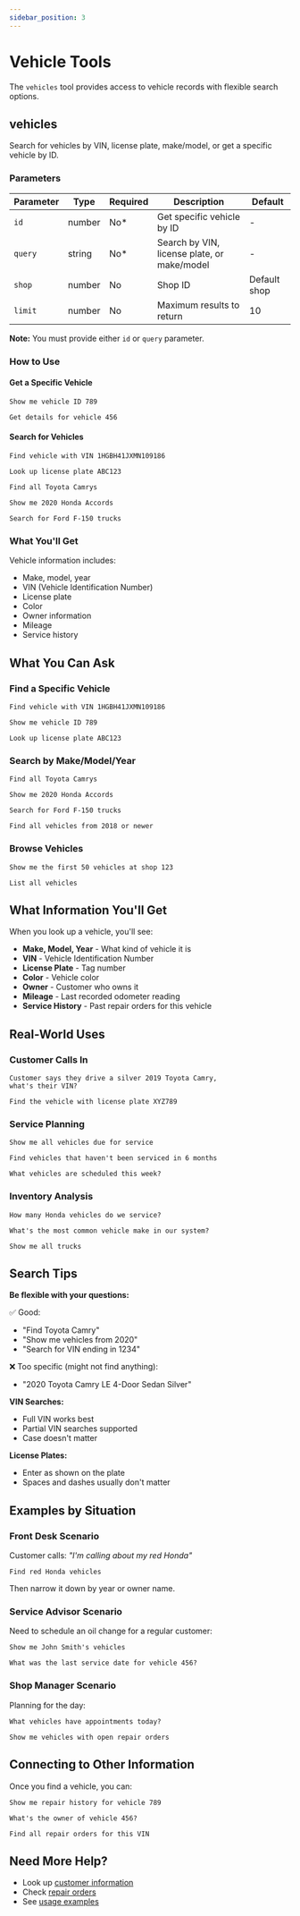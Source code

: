 ```yaml
---
sidebar_position: 3
---
```


# Vehicle Tools

The `vehicles` tool provides access to vehicle records with flexible search options.

## vehicles

Search for vehicles by VIN, license plate, make/model, or get a specific vehicle by ID.

### Parameters

| Parameter | Type | Required | Description | Default |
|-----------|------|----------|-------------|---------|
| `id` | number | No* | Get specific vehicle by ID | - |
| `query` | string | No* | Search by VIN, license plate, or make/model | - |
| `shop` | number | No | Shop ID | Default shop |
| `limit` | number | No | Maximum results to return | 10 |

**Note:** You must provide either `id` or `query` parameter.

### How to Use

#### Get a Specific Vehicle

```
Show me vehicle ID 789
```

```
Get details for vehicle 456
```

#### Search for Vehicles

```
Find vehicle with VIN 1HGBH41JXMN109186
```

```
Look up license plate ABC123
```

```
Find all Toyota Camrys
```

```
Show me 2020 Honda Accords
```

```
Search for Ford F-150 trucks
```

### What You'll Get

Vehicle information includes:
- Make, model, year
- VIN (Vehicle Identification Number)
- License plate
- Color
- Owner information
- Mileage
- Service history

## What You Can Ask

### Find a Specific Vehicle

```
Find vehicle with VIN 1HGBH41JXMN109186
```

```
Show me vehicle ID 789
```

```
Look up license plate ABC123
```

### Search by Make/Model/Year

```
Find all Toyota Camrys
```

```
Show me 2020 Honda Accords
```

```
Search for Ford F-150 trucks
```

```
Find all vehicles from 2018 or newer
```

### Browse Vehicles

```
Show me the first 50 vehicles at shop 123
```

```
List all vehicles
```

## What Information You'll Get

When you look up a vehicle, you'll see:

- **Make, Model, Year** - What kind of vehicle it is
- **VIN** - Vehicle Identification Number
- **License Plate** - Tag number
- **Color** - Vehicle color
- **Owner** - Customer who owns it
- **Mileage** - Last recorded odometer reading
- **Service History** - Past repair orders for this vehicle

## Real-World Uses

### Customer Calls In

```
Customer says they drive a silver 2019 Toyota Camry,
what's their VIN?
```

```
Find the vehicle with license plate XYZ789
```

### Service Planning

```
Show me all vehicles due for service
```

```
Find vehicles that haven't been serviced in 6 months
```

```
What vehicles are scheduled this week?
```

### Inventory Analysis

```
How many Honda vehicles do we service?
```

```
What's the most common vehicle make in our system?
```

```
Show me all trucks
```

## Search Tips

**Be flexible with your questions:**

✅ Good:
- "Find Toyota Camry"
- "Show me vehicles from 2020"
- "Search for VIN ending in 1234"

❌ Too specific (might not find anything):
- "2020 Toyota Camry LE 4-Door Sedan Silver"

**VIN Searches:**
- Full VIN works best
- Partial VIN searches supported
- Case doesn't matter

**License Plates:**
- Enter as shown on the plate
- Spaces and dashes usually don't matter

## Examples by Situation

### Front Desk Scenario

Customer calls: *"I'm calling about my red Honda"*

```
Find red Honda vehicles
```

Then narrow it down by year or owner name.

### Service Advisor Scenario

Need to schedule an oil change for a regular customer:

```
Show me John Smith's vehicles
```

```
What was the last service date for vehicle 456?
```

### Shop Manager Scenario

Planning for the day:

```
What vehicles have appointments today?
```

```
Show me vehicles with open repair orders
```

## Connecting to Other Information

Once you find a vehicle, you can:

```
Show me repair history for vehicle 789
```

```
What's the owner of vehicle 456?
```

```
Find all repair orders for this VIN
```

## Need More Help?

- Look up [customer information](./customers.md)
- Check [repair orders](./repair-orders.md)
- See [usage examples](../examples/index.md)
